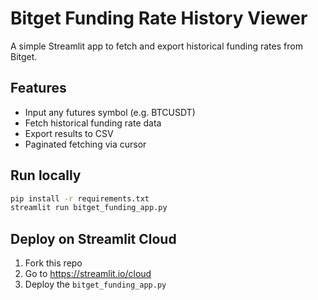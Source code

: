 
# Bitget Funding Rate History Viewer

A simple Streamlit app to fetch and export historical funding rates from Bitget.

## Features

- Input any futures symbol (e.g. BTCUSDT)
- Fetch historical funding rate data
- Export results to CSV
- Paginated fetching via cursor

## Run locally

```bash
pip install -r requirements.txt
streamlit run bitget_funding_app.py
```

## Deploy on Streamlit Cloud

1. Fork this repo
2. Go to https://streamlit.io/cloud
3. Deploy the `bitget_funding_app.py`
